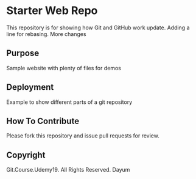 # Starter Web Repo

This repository is for showing how Git and GitHub work update. Adding a line for rebasing. More changes

## Purpose

Sample website with plenty of files for demos

## Deployment

Example to show different parts of a git repository

## How To Contribute

Please fork this repository and issue pull requests for review.

## Copyright

Git.Course.Udemy19. All Rights Reserved. Dayum
